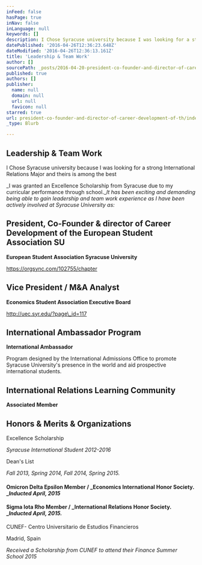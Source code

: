 ```yaml
---
inFeed: false
hasPage: true
inNav: false
inLanguage: null
keywords: []
description: I Chose Syracuse university because I was looking for a strong International Relations Major and theirs is among the best
datePublished: '2016-04-26T12:36:23.648Z'
dateModified: '2016-04-26T12:36:13.161Z'
title: 'Leadership & Team Work'
author: []
sourcePath: _posts/2016-04-20-president-co-founder-and-director-of-career-development-of-th.md
published: true
authors: []
publisher:
  name: null
  domain: null
  url: null
  favicon: null
starred: true
url: president-co-founder-and-director-of-career-development-of-th/index.html
_type: Blurb

---
```

## Leadership & Team Work

I Chose Syracuse university because I was looking for a strong International Relations Major and theirs is among the best

_I was granted an Excellence Scholarship from Syracuse due to my curricular performance through school.__It has been exciting and demanding being able to gain leadership and team work experience as I have been actively involved at Syracuse University as:_

## President, Co-Founder & director of Career Development of the European Student Association SU

**European Student Association Syracuse University**

https://orgsync.com/102755/chapter

## Vice President / M&A Analyst

**Economics Student Association Executive Board**

http://uec.syr.edu/?page\_id=117

## International Ambassador Program

**International Ambassador**

Program designed by the International Admissions Office to promote Syracuse University's presence in the world and aid prospective international students.

## International Relations Learning Community

**Associated Member**

## Honors & Merits & Organizations

Excellence Scholarship

_Syracuse International Student 2012-2016_

Dean's List

_Fall 2013, Spring 2014, Fall 2014, Spring 2015\._

#### Omicron Delta Epsilon Member / _Economics International Honor Society. __Inducted April, 2015_

#### Sigma Iota Rho Member / _International Relations Honor Society. __Inducted April, 2015\._

CUNEF- Centro Universitario de Estudios Financieros

Madrid, Spain

_Received a Scholarship from CUNEF to attend their Finance Summer School 2015_